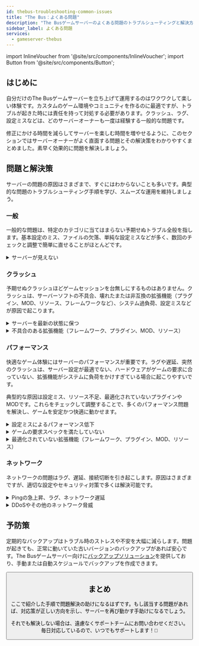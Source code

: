 ```yaml
---
id: thebus-troubleshooting-common-issues
title: "The Bus：よくある問題"
description: "The Busゲームサーバーのよくある問題のトラブルシューティングと解決方法を紹介 → 今すぐチェック"
sidebar_label: よくある問題
services:
  - gameserver-thebus
---
```


import InlineVoucher from '@site/src/components/InlineVoucher';
import Button from '@site/src/components/Button';

## はじめに

自分だけのThe Busゲームサーバーを立ち上げて運用するのはワクワクして楽しい体験です。カスタムのゲーム環境やコミュニティを作るのに最適ですが、トラブルが起きた時には責任を持って対処する必要があります。クラッシュ、ラグ、設定ミスなどは、どのサーバーオーナーも一度は経験する一般的な問題です。

修正にかける時間を減らしてサーバーを楽しむ時間を増やせるように、このセクションではサーバーオーナーがよく直面する問題とその解決策をわかりやすくまとめました。素早く効果的に問題を解決しましょう。


<InlineVoucher />



## 問題と解決策

サーバーの問題の原因はさまざまで、すぐにはわからないことも多いです。典型的な問題のトラブルシューティング手順を学び、スムーズな運用を維持しましょう。

### 一般
一般的な問題は、特定のカテゴリに当てはまらない予期せぬトラブル全般を指します。基本設定のミス、ファイルの欠落、単純な設定ミスなどが多く、数回のチェックと調整で簡単に直せることがほとんどです。

<details>
  <summary>サーバーが見えない</summary>

サーバーが見えない原因は、初期化が正常に完了していない場合に起こります。例えば、設定ミスやファイルの破損が考えられます。詳細はサーバーコンソールやログファイルで確認できます。また、サーバーリストのフィルター設定が誤っているとサーバーが表示されないこともあるので注意しましょう。

</details>


### クラッシュ

予期せぬクラッシュほどゲームセッションを台無しにするものはありません。クラッシュは、サーバーソフトの不具合、壊れたまたは非互換の拡張機能（プラグイン、MOD、リソース、フレームワークなど）、システム過負荷、設定ミスなどが原因で起こります。

<details>
  <summary>サーバーを最新の状態に保つ</summary>

ゲームサーバーは最新バージョンで運用することが安定性、セキュリティ、互換性のために必須です。ゲームのアップデートやフレームワークの変更、サードパーティツールの改変は、サーバーのバージョンが古いと深刻な問題を引き起こすことがあります。

古いゲームサーバーはクラッシュや予期せぬ挙動、起動失敗の原因になります。

![img](https://screensaver01.zap-hosting.com/index.php/s/JXLHyHeMJqErHLJ/preview)


</details>

<details>
  <summary>不具合のある拡張機能（フレームワーク、プラグイン、MOD、リソース）</summary>

クラッシュの原因は、不具合や古い拡張機能であることが多いです。フレームワーク、プラグイン、MOD、リソースのいずれであっても、最新のゲームバージョンと互換性がなかったり、コードにバグがあると問題が発生します。

複数の問題ある拡張機能が干渉すると、予期せぬクラッシュやフリーズ、エラーが起こりやすくなります。原因が拡張機能だと思ったら、一時的に無効化してサーバーが安定するか試してみましょう。これで問題のある拡張機能を特定できます。

使用する拡張機能はすべて最新で、メンテナンスされており、現在のゲームバージョンとの互換性が確認されていることを必ず確認してください。これによりクラッシュやダウンタイムを防げます。

クラッシュの根本原因を特定するには、追加コンテンツを一時的に無効化して最小構成で問題が続くか確認するのが効果的です。問題が消えたら、拡張機能やMOD、リソースを一つずつ戻しながらテストします。この段階的な方法で問題の要因を効率よく絞り込め、推測ではなく確かな証拠に基づいたトラブルシューティングが可能です。

</details>

### パフォーマンス

快適なゲーム体験にはサーバーのパフォーマンスが重要です。ラグや遅延、突然のクラッシュは、サーバー設定が最適でない、ハードウェアがゲームの要求に合っていない、拡張機能がシステムに負荷をかけすぎている場合に起こりやすいです。

典型的な原因は設定ミス、リソース不足、最適化されていないプラグインやMODです。これらをチェックして調整することで、多くのパフォーマンス問題を解決し、ゲームを安定かつ快適に動かせます。

<details>
  <summary>設定ミスによるパフォーマンス低下</summary>

誤った設定や不適切な調整はリソース消費を増やし、ラグやカクつきなどのパフォーマンス問題を引き起こします。ゲームやサーバー規模に合った推奨設定を確認し、必要に応じて調整してサーバーを効率的に動かしましょう。

設定はコントロールパネルの**設定**セクションや、**Configs**内の設定ファイルから変更可能です。

</details>

<details>
  <summary>ゲームの要求スペックを満たしていない</summary>

ゲームサーバーをスムーズかつ安定して動かすには、計画しているプロジェクトに合った構成を選ぶことが重要です。要求スペックはゲームの種類、MODやプラグイン、リソースの使用状況、想定プレイヤー数によって大きく変わります。

ZAP-Hostingでは注文時に推奨の最低構成を提示しています。これは典型的な利用ケースに基づき、ラグやクラッシュ、長いロード時間などのパフォーマンス問題を避けるための目安です。

![img](https://screensaver01.zap-hosting.com/index.php/s/87ADJdwNAXxXxdk/preview)

これらの推奨を守るか、必要に応じて上位プランにアップグレードして、最適な安定性と最高の体験をプレイヤーと自分に提供しましょう。あくまで最低限の推奨です。

プロジェクトの規模や追加コンテンツの量によっては、初めからより多くのリソースが必要だったり、時間とともに増加することもあります。その場合はゲームサーバープランのアップグレードが簡単で効果的な対策です。

</details>

<details>
  <summary>最適化されていない拡張機能（フレームワーク、プラグイン、MOD、リソース）</summary>

すべての拡張機能がパフォーマンスを考慮して作られているわけではありません。フレームワーク、プラグイン、MOD、リソースのいずれでも、実装が非効率だったり複雑すぎたり、サーバーリソースに無駄な負荷をかけることがあります。

これによりCPU使用率の急増、メモリリーク、ラグ、クラッシュが起こりやすくなります。特に複数の非最適化コンポーネントが干渉すると問題が顕著になります。拡張機能は常にメンテナンスされていて、ドキュメントが充実し、パフォーマンス面でテストされているものを使いましょう。迷ったらコミュニティの評価やサーバーのパフォーマンス監視を参考にしてください。

パフォーマンス問題の根本原因を特定するには、追加コンテンツを一時的に無効化して最小構成で問題が続くか確認するのが効果的です。問題が消えたら、拡張機能やMOD、リソースを一つずつ戻しながらテストします。この段階的な方法で問題の要因を効率よく絞り込め、推測ではなく確かな証拠に基づいたトラブルシューティングが可能です。

</details>



### ネットワーク
ネットワークの問題はラグ、遅延、接続切断を引き起こします。原因はさまざまですが、適切な設定やセキュリティ対策で多くは解決可能です。

<details>
  <summary>Pingの急上昇、ラグ、ネットワーク遅延</summary>

Pingの急上昇やラグ、ネットワーク遅延は、CPUパワーやRAM、帯域幅などサーバーリソースの不足が主な原因です。

また、プレイヤー数の急増や負荷の高いスクリプト・プラグインの使用でサーバーが過負荷になることもあります。ルーティングの問題、外部の過負荷、プレイヤーから遠い場所でのホスティングもレイテンシを悪化させます。

さらに、バックグラウンドプロセス、不安定なインターネット接続、パケットロス、古いまたは誤設定のサーバーソフトもゲーム中のパフォーマンス問題に影響します。

ラグや高Pingを感じたら、まずゲームやプロジェクトの推奨スペックを満たしているか確認しましょう。プレイヤーに近いサーバー所在地を選ぶのもレイテンシ軽減に効果的です。

ルーティングや外部ネットワークの問題が疑われる場合は、遠慮なくサポートチームに連絡してください。状況を分析し最適な解決策を提案します。

</details>

<details>
  <summary>DDoSやその他のネットワーク脅威</summary>

ゲームサーバーは時に悪意あるネットワーク攻撃、特にDDoS攻撃の標的になります。これらは過剰なトラフィックでサーバーを圧倒し、ラグや接続切断、完全なダウンタイムを引き起こします。その他にも、攻撃者がネットワークの脆弱性を突いたり、繰り返し接続を試みたり異常なデータパターンでサーバーの安定性を妨害することがあります。

多くの脅威は一般ユーザーの手に負えませんが、ZAP-Hostingは標準でDDoS保護や緩和システムを備えており、一般的かつ高度な攻撃からサーバーを守ります。もし攻撃を受けている疑いがあり問題が発生している場合は、サポートチームに連絡して助けを求めてください。

</details>






## 予防策

定期的なバックアップはトラブル時のストレスや不安を大幅に減らします。問題が起きても、正常に動いていた古いバージョンのバックアップがあれば安心です。The Busゲームサーバー向けに[バックアップソリューション](gameserver-backups.md)を提供しており、手動または自動スケジュールでバックアップを作成できます。



<Button label="ZAP-Storageにアクセス" link="https://zap-hosting.com/en/customer/home/storage/" block/>






## まとめ

ここで紹介した手順で問題解決の助けになるはずです。もし該当する問題があれば、対応策が正しい方向を示し、サーバーを再び動かす手助けになるでしょう。

それでも解決しない場合は、遠慮なくサポートチームにお問い合わせください。毎日対応しているので、いつでもサポートします！🙂

<InlineVoucher />